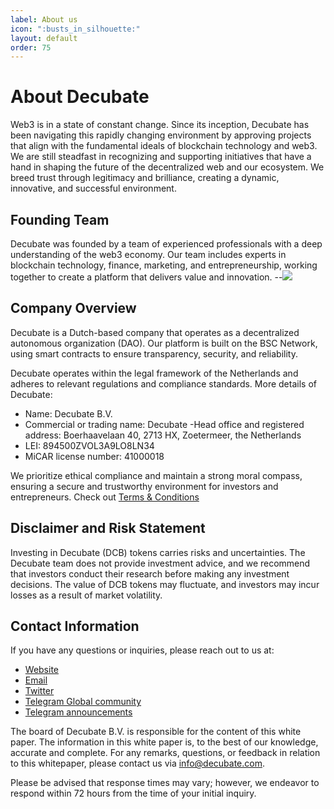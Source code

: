 ```yaml
---
label: About us
icon: ":busts_in_silhouette:"
layout: default
order: 75
---
```


# About Decubate

Web3 is in a state of constant change. Since its inception, Decubate has been navigating this rapidly changing environment by approving projects that align with the fundamental ideals of blockchain technology and web3. We are still steadfast in recognizing and supporting initiatives that have a hand in shaping the future of the decentralized web and our ecosystem. We breed trust through legitimacy and brilliance, creating a dynamic, innovative, and successful environment.

## Founding Team

Decubate was founded by a team of experienced professionals with a deep understanding of the web3 economy. Our team includes experts in blockchain technology, finance, marketing, and entrepreneurship, working together to create a platform that delivers value and innovation.
--![](../static\team.png)

## Company Overview

Decubate is a Dutch-based company that operates as a decentralized autonomous organization (DAO). Our platform is built on the BSC Network, using smart contracts to ensure transparency, security, and reliability.

Decubate operates within the legal framework of the Netherlands and adheres to relevant regulations and compliance standards. More details of Decubate:

-   Name: Decubate B.V.
-   Commercial or trading name: Decubate
    -Head office and registered address: Boerhaavelaan 40, 2713 HX, Zoetermeer, the Netherlands
-   LEI: 894500ZVOL3A9LO8LN34
-   MiCAR license number: 41000018

We prioritize ethical compliance and maintain a strong moral compass, ensuring a secure and trustworthy environment for investors and entrepreneurs. Check out [Terms & Conditions](https://app-eu1.hubspot.com/documents/25442585/view/529385989?accessId=5636d1)

## Disclaimer and Risk Statement

Investing in Decubate (DCB) tokens carries risks and uncertainties. The Decubate team does not provide investment advice, and we recommend that investors conduct their research before making any investment decisions. The value of DCB tokens may fluctuate, and investors may incur losses as a result of market volatility.

## Contact Information

If you have any questions or inquiries, please reach out to us at:

-   [Website](https://decubate.com/)
-   [Email](mailto:info@decubate.com)
-   [Twitter](https://twitter.com/Decubate)
-   [Telegram Global community](https://t.me/decubate)
-   [Telegram announcements](https://t.me/Decubateann)

The board of Decubate B.V. is responsible for the content of this white paper. The information in this white paper is, to the best of our knowledge, accurate and complete. For any remarks, questions, or feedback in relation to this whitepaper, please contact us via info@decubate.com.

Please be advised that response times may vary; however, we endeavor to respond within 72 hours from the time of your initial inquiry.
